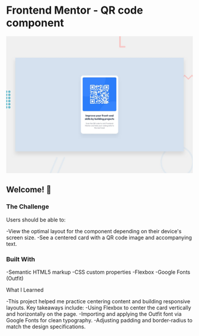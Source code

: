 # Frontend Mentor - QR code component

![Design preview for the QR code component coding challenge](./preview.jpg)

## Welcome! 👋

### The Challenge

Users should be able to:

-View the optimal layout for the component depending on their device's screen size.
-See a centered card with a QR code image and accompanying text.


### Built With

-Semantic HTML5 markup
-CSS custom properties
-Flexbox
-Google Fonts (Outfit)

What I Learned

-This project helped me practice centering content and building responsive layouts. Key takeaways include:
-Using Flexbox to center the card vertically and horizontally on the page.
-Importing and applying the Outfit font via Google Fonts for clean typography.
-Adjusting padding and border-radius to match the design specifications.

